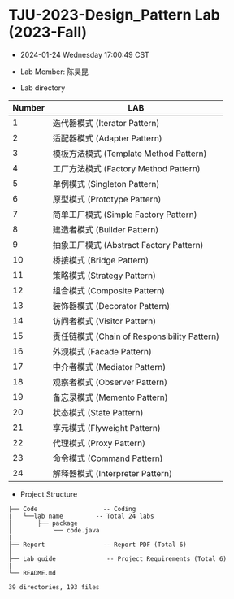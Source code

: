 # TJU-2023-Design_Pattern Lab  (2023-Fall)
* 2024-01-24 Wednesday 17:00:49 CST

* Lab Member: 陈昊昆

* Lab directory

| Number | LAB                                          |
| :----- | -------------------------------------------- |
| 1      | 迭代器模式 (Iterator Pattern)                |
| 2      | 适配器模式 (Adapter Pattern)                 |
| 3      | 模板方法模式 (Template Method Pattern)       |
| 4      | 工厂方法模式 (Factory Method Pattern)        |
| 5      | 单例模式 (Singleton Pattern)                 |
| 6      | 原型模式 (Prototype Pattern)                 |
| 7      | 简单工厂模式 (Simple Factory Pattern)        |
| 8      | 建造者模式 (Builder Pattern)                 |
| 9      | 抽象工厂模式 (Abstract Factory Pattern)      |
| 10     | 桥接模式 (Bridge Pattern)                    |
| 11     | 策略模式 (Strategy Pattern)                  |
| 12     | 组合模式 (Composite Pattern)                 |
| 13     | 装饰器模式 (Decorator Pattern)               |
| 14     | 访问者模式 (Visitor Pattern)                 |
| 15     | 责任链模式 (Chain of Responsibility Pattern) |
| 16     | 外观模式 (Facade Pattern)                    |
| 17     | 中介者模式 (Mediator Pattern)                |
| 18     | 观察者模式 (Observer Pattern)                |
| 19     | 备忘录模式 (Memento Pattern)                 |
| 20     | 状态模式 (State Pattern)                     |
| 21     | 享元模式 (Flyweight Pattern)                 |
| 22     | 代理模式 (Proxy Pattern)                     |
| 23     | 命令模式 (Command Pattern)                   |
| 24     | 解释器模式 (Interpreter Pattern)             |

* Project Structure

```
├── Code                  -- Coding
|   └──lab name         -- Total 24 labs
│   	├── package
│  			└── code.java
|
├── Report                -- Report PDF (Total 6)
│   
├── Lab guide              -- Project Requirements (Total 6)
|
└── README.md

39 directories, 193 files
```


